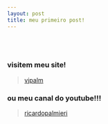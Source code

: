 ```yaml
---
layout: post
title: meu primeiro post!
---
```


<br >

<br />


### visitem meu site!
> [vjpalm]({{www.vjpalm.com}})


### ou meu canal do youtube!!!
> [ricardopalmieri]({{youtube.com/ricardopalmieri}})
